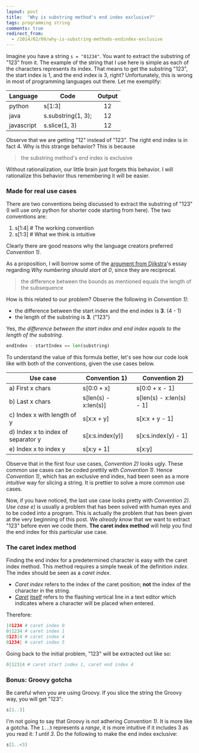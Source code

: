 ```yaml
---
layout: post
title:  "Why is substring method's end index exclusive?"
tags: programming string
comments: true
redirect_from:
  - /2014/02/09/why-is-substring-methods-endindex-exclusive
---
```


Imagine you have a string `s = "01234"`. You want to extract the substring of "123" from it.
The example of the string that I use here is simple as each of the characters represents its index.
That means to get the substring "123", the start index is 1, and the end index is 3, right? Unfortunately,
this is wrong in most of programming languages out there. Let me exemplify:

| Language      | Code               | Output  
| ------------- | ------------------ | :----:
| python        | s[1:3]             | 12    
| java          | s.substring(1, 3); | 12 
| javascript    | s.slice(1, 3)      | 12 

Observe that we are getting "12" instead of "123". The right end index is in fact 4.
Why is this strange behavior? This is because 
> the substring method's end index is exclusive

Without rationalization, our little brain just forgets this behavior.
I will rationalize this behavior thus remembering it will be easier.

### Made for real use cases
There are two conventions being discussed to extract the substring of "123" (I will use only python
for shorter code starting from here). The two conventions are:

1. s[1:4] # The working convention
2. s[1:3] # What we think is intuitive

Clearly there are good reasons why the language creators preferred _Convention 1)_. 

As a proposition, I will borrow some of the [argument from Djikstra][djikstra0]'s essay
regarding *Why numbering should start at 0*, since they are reciprocal.

> the difference between the bounds as mentioned equals the length of the subsequence

How is this related to our problem? Observe the following in _Convention 1)_:

- the difference between the start index and the end index is **3**. (4 - 1)
- the length of the substring is **3**. ("123")

Yes, *the difference between the start index and end index equals to the length
of the substring*.

```python
endIndex - startIndex == len(substring)
```

To understand the value of this formula better, let's see how our code look like
with both of the conventions, given the use cases below.

| Use case                           | Convention 1)        | Convention 2)
| ---------------------------------- | -------------------- | ------------------
| a) First x chars                   | s[0:0 + x]           | s[0:0 + x - 1]
| b) Last x chars                    | s[len(s) - x:len(s)] | s[len(s) - x:len(s) - 1]
| c) Index x with length of y        | s[x:x + y]           | s[x:x + y - 1]
| d) Index x to index of separator y | s[x:s.index(y)]      | s[x:s.index(y) - 1]
| e) Index x to index y              | s[x:y + 1]           | s[x:y]

Observe that in the first four use cases, _Convention 2)_ looks ugly. These common use
cases can be coded prettily with _Convention 1)_. Hence _Convention 1)_, which has an
exclusive end index, had been seen as a more *intuitive* way for slicing a string.
It is prettier to solve a more common use cases.

Now, if you have noticed, the last use case looks pretty with _Convention 2)_.
_Use case e)_ is usually a problem that has been solved with human eyes and to be coded
into a program. This is actually the problem that has been given at the very beginning
of this post. We *already know* that we want to extract "123" before even we code them.
**The caret index method** will help you find the end index for this particular use case.

### The caret index method
Finding the end index for a predetermined character is easy with the caret index method.
This method requires a simple tweak of the definition _index_. The index should be seen as
a _caret index_.

- _Caret index_ refers to the index of the caret position; **not** the index of the
character in the string.
- _[Caret][caret]_ [itself][caretwiki] refers to the flashing vertical line in a text editor
which indicates where a character will be placed when entered.

Therefore:

```python
|01234 # caret index 0
0|1234 # caret index 1
0123|4 # caret index 4
01234| # caret index 5
```

Going back to the initial problem, "123" will be extracted out like so:

```python
0|123|4 # caret start index 1, caret end index 4
```

### Bonus: Groovy gotcha
Be careful when you are using Groovy. If you slice the string the Groovy way, you will get "123":

```groovy
s[1..3]
```

I'm not going to say that Groovy is *not* adhering _Convention 1)_. It is more like
a gotcha. The `1..3` represents a *range*, it is more intuitive if it includes 3 as you read it:
*1 until 3*. Do the following to make the end index exclusive:

```groovy
s[1..<3]
```

[djikstra0]: http://www.cs.utexas.edu/~EWD/transcriptions/EWD08xx/EWD831.html
[caretwiki]: http://en.wikipedia.org/wiki/Cursor_(computers)#Text_cursor
[caret]: http://www.merriam-webster.com/dictionary/caret